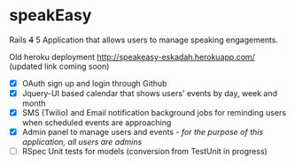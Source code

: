 speakEasy
=========
Rails ~~4~~ 5 Application that allows users to manage speaking engagements.

  Old heroku deployment http://speakeasy-eskadah.herokuapp.com/  (updated link coming soon)

- [x] OAuth sign up and login through Github
- [x] Jquery-UI based calendar that shows users' events by day, week and month
- [x] SMS (Twilio) and Email notification background jobs for reminding users when scheduled events are approaching
- [x] Admin panel to manage users and events - *for the purpose of this application, all users are admins*
- [ ] RSpec Unit tests for models (conversion from TestUnit in progress)
